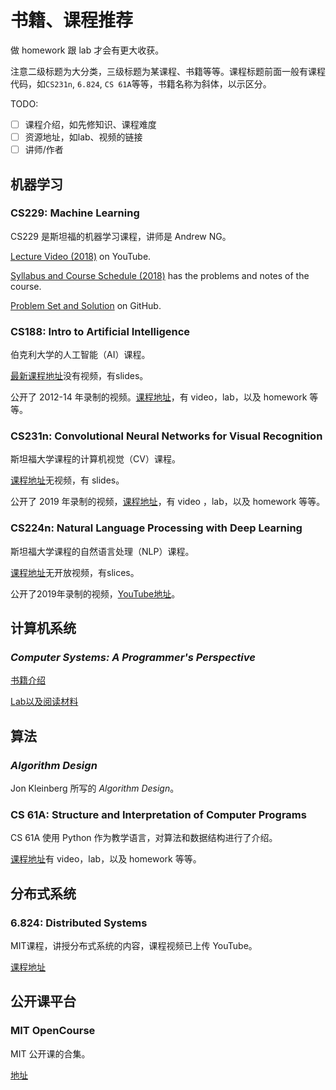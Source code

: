# 书籍、课程推荐

做 homework 跟 lab 才会有更大收获。

注意二级标题为大分类，三级标题为某课程、书籍等等。课程标题前面一般有课程代码，如`CS231n`, `6.824`, `CS 61A`等等，书籍名称为斜体，以示区分。

TODO:

* [ ] 课程介绍，如先修知识、课程难度
* [ ] 资源地址，如lab、视频的链接
* [ ] 讲师/作者

## 机器学习

### CS229: Machine Learning

CS229 是斯坦福的机器学习课程，讲师是 Andrew NG。

[Lecture Video \(2018\)](https://www.youtube.com/playlist?list=PLoROMvodv4rMiGQp3WXShtMGgzqpfVfbU) on YouTube.

[Syllabus and Course Schedule \(2018\)](http://cs229.stanford.edu/syllabus-autumn2018.html) has the problems and notes of the course.

[Problem Set and Solution](https://github.com/zhixuan-lin/cs229-ps-2018) on GitHub.

### CS188: Intro to Artificial Intelligence

伯克利大学的人工智能（AI）课程。

[最新课程地址](https://inst.eecs.berkeley.edu/~cs188)没有视频，有slides。

公开了 2012-14 年录制的视频。[课程地址](http://ai.berkeley.edu/home.html)，有 video，lab，以及 homework 等等。

### CS231n: Convolutional Neural Networks for Visual Recognition

斯坦福大学课程的计算机视觉（CV）课程。

[课程地址](http://cs231n.stanford.edu/)无视频，有 slides。

公开了 2019 年录制的视频，[课程地址](http://cs231n.stanford.edu/2017/syllabus)，有 video ，lab，以及 homework 等等。

### CS224n: Natural Language Processing with Deep Learning

斯坦福大学课程的自然语言处理（NLP）课程。

[课程地址](https://web.stanford.edu/class/cs224n/index.html#schedule)无开放视频，有slices。

公开了2019年录制的视频，[YouTube地址](https://www.youtube.com/playlist?list=PLoROMvodv4rOhcuXMZkNm7j3fVwBBY42z)。

## 计算机系统

### _Computer Systems: A Programmer's Perspective_

[书籍介绍](https://csapp.cs.cmu.edu/)

[Lab以及阅读材料](http://csapp.cs.cmu.edu/3e/students.html)

## 算法

### _Algorithm Design_

Jon Kleinberg 所写的 _Algorithm Design_。

### CS 61A: Structure and Interpretation of Computer Programs

CS 61A 使用 Python 作为教学语言，对算法和数据结构进行了介绍。

[课程地址](https://cs61a.org/)有 video，lab，以及 homework 等等。

## 分布式系统

### 6.824: Distributed Systems

MIT课程，讲授分布式系统的内容，课程视频已上传 YouTube。

[课程地址](https://pdos.csail.mit.edu/6.824/)

## 公开课平台

### MIT OpenCourse

MIT 公开课的合集。

[地址](https://ocw.mit.edu/index.htm)

